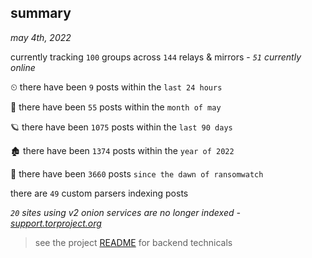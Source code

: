 
## summary
_may 4th, 2022_

currently tracking `100` groups across `144` relays & mirrors - _`51` currently online_

⏲ there have been `9` posts within the `last 24 hours`

🦈 there have been `55` posts within the `month of may`

🪐 there have been `1075` posts within the `last 90 days`

🏚 there have been `1374` posts within the `year of 2022`

🦕 there have been `3660` posts `since the dawn of ransomwatch`

there are `49` custom parsers indexing posts

_`20` sites using v2 onion services are no longer indexed - [support.torproject.org](https://support.torproject.org/onionservices/v2-deprecation/)_

> see the project [README](https://github.com/thetanz/ransomwatch#ransomwatch--) for backend technicals
